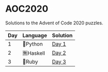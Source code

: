 # AOC2020
Solutions to the Advent of Code 2020 puzzles.

| Day | Language | Solution |
| --- | -------- | -------- |
|  1  | :snake:Python| [Day 1](Day1)|
|  2  | :u7121:Haskell| [Day 2](Day2)|
|  3  | :gem:Ruby|[Day 3](Day3)|
